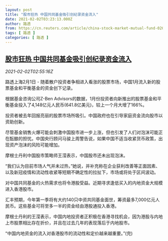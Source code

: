 ```yaml
---
layout: post
title: "股市狂热 中国共同基金吸引创纪录资金流入"
date: 2021-02-02T03:23:13.000Z
author: 路透
from: https://cn.reuters.com/article/china-stock-market-mutual-fund-0202-idCNKBS2A208N
tags: [ 路透 ]
categories: [ 路透 ]
---
```

<!--1612236193000-->
[股市狂热 中国共同基金吸引创纪录资金流入](https://cn.reuters.com/article/china-stock-market-mutual-fund-0202-idCNKBS2A208N)
------

<div>
<div><i>2021-02-02T02:55:16Z</i></div><p>路透上海2月1日 - 随着散户投资者争相进入看涨的股票市场，中国1月流入新的股票基金和平衡基金的资金创下记录。</p><p>根据基金咨询公司Z-Ben Advisors的数据，1月份投资者向新推出的股票基金和平衡基金投入了4,148亿元人民币(641.8亿美元)，较上一个月大增了166%。</p><p>投资者被去年回报亮丽的股票市场所吸引。中国政府也在引导家庭资金流向股市以资助创新。</p><p>尽管基金销售火爆可能会刺激中国股市进一步上涨，但也引发了人们对泡沫可能正在酝酿的担忧。中国央行顾问马骏上周警告说，如果中国不适当收紧货币政策，出现资产泡沫的风险可能增加。</p><p>摩根士丹利中国股市策略师王滢表示，中国股市还未出现泡沫。</p><p>“我们认为目前市场人气并未过热，”她说，并补充称在企业获利改善等正面因素、以及新冠疫情和流动性收紧等短期不确定性的拉扯下，市场或将处于区间波动。</p><p>对中国共同基金的火热需求也将令港股受益。近期寻求逢低买入的内地资金大规模进入香港股市。</p><p>汇丰预期，今年第一季将有大约140只中资共同基金面世，筹资最多7,000亿元人民币。这些基金可将至多一半的资金经由港股通投入香港。</p><p>摩根士丹利的王滢表示，中国内地投资者正积极在香港寻找机会，因为港股与内地上市股票相比存在折价，并且在过去几年的表现落后于内地股市。</p><p>“中国内地资金的流入对香港股市的流动性和定价越来越重要。”(完)</p>
</div>
